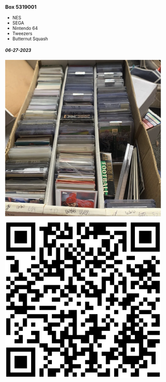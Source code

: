 ### Box 5319001

- NES
- SEGA
- Nintendo 64
- Tweezers
- Butternut Squash

##### 06-27-2023

![5319001-2.png](Photos/5319001-2.png)

![5319001.svg](Labels/5319001.svg)